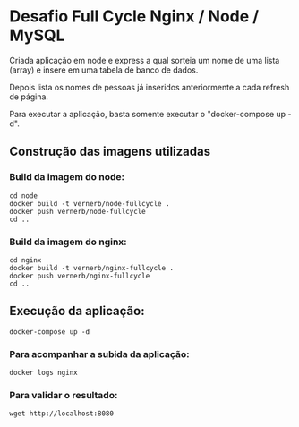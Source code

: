 # Desafio Full Cycle Nginx / Node / MySQL

Criada aplicação em node e express a qual sorteia um nome de uma lista (array) e insere em uma tabela de banco de dados.

Depois lista os nomes de pessoas já inseridos anteriormente a cada refresh de página.

Para executar a aplicação, basta somente executar o "docker-compose up -d".

## Construção das imagens utilizadas

### Build da imagem do node:

```
cd node
docker build -t vernerb/node-fullcycle .
docker push vernerb/node-fullcycle
cd ..
```

### Build da imagem do nginx:

```
cd nginx
docker build -t vernerb/nginx-fullcycle .
docker push vernerb/nginx-fullcycle
cd ..
```

## Execução da aplicação:

```
docker-compose up -d
```

### Para acompanhar a subida da aplicação:

```
docker logs nginx
```

### Para validar o resultado:

```
wget http://localhost:8080 
```
